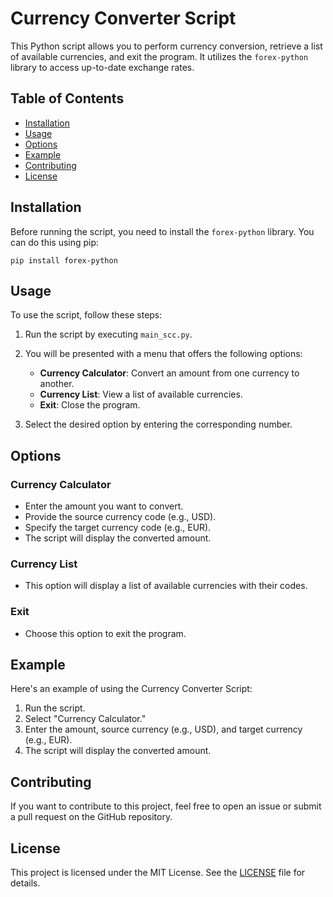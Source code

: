 # Currency Converter Script

This Python script allows you to perform currency conversion, retrieve a list of available currencies, and exit the program. It utilizes the `forex-python` library to access up-to-date exchange rates.

## Table of Contents

- [Installation](#installation)
- [Usage](#usage)
- [Options](#options)
- [Example](#example)
- [Contributing](#contributing)
- [License](#license)

## Installation

Before running the script, you need to install the `forex-python` library. You can do this using pip:

```
pip install forex-python
```

## Usage

To use the script, follow these steps:

1. Run the script by executing `main_scc.py`.

2. You will be presented with a menu that offers the following options:

   - **Currency Calculator**: Convert an amount from one currency to another.
   - **Currency List**: View a list of available currencies.
   - **Exit**: Close the program.

3. Select the desired option by entering the corresponding number.

## Options

### Currency Calculator

- Enter the amount you want to convert.
- Provide the source currency code (e.g., USD).
- Specify the target currency code (e.g., EUR).
- The script will display the converted amount.

### Currency List

- This option will display a list of available currencies with their codes.

### Exit

- Choose this option to exit the program.

## Example

Here's an example of using the Currency Converter Script:

1. Run the script.
2. Select "Currency Calculator."
3. Enter the amount, source currency (e.g., USD), and target currency (e.g., EUR).
4. The script will display the converted amount.

## Contributing

If you want to contribute to this project, feel free to open an issue or submit a pull request on the GitHub repository.

## License

This project is licensed under the MIT License. See the [LICENSE](LICENSE) file for details.
